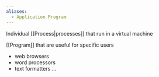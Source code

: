 ```yaml
---
aliases:
  - Application Program
---
```


Individual [[Process|processes]] that run in a virtual machine

[[Program]] that are useful for specific users
- web browsers
- word processors
- text formatters ...